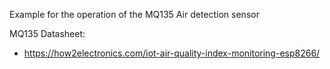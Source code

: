 Example for the operation of the MQ135 Air detection sensor

MQ135 Datasheet:
- https://how2electronics.com/iot-air-quality-index-monitoring-esp8266/
